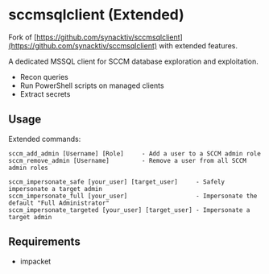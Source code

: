 # sccmsqlclient (Extended)

Fork of [https://github.com/synacktiv/sccmsqlclient](https://github.com/synacktiv/sccmsqlclient) with extended features.

A dedicated MSSQL client for SCCM database exploration and exploitation.
- Recon queries
- Run PowerShell scripts on managed clients
- Extract secrets

## Usage 

Extended commands:
```
sccm_add_admin [Username] [Role]     - Add a user to a SCCM admin role
sccm_remove_admin [Username]         - Remove a user from all SCCM admin roles

sccm_impersonate_safe [your_user] [target_user]     - Safely impersonate a target admin
sccm_impersonate_full [your_user]                   - Impersonate the default "Full Administrator"
sccm_impersonate_targeted [your_user] [target_user] - Impersonate a target admin
```

## Requirements
- impacket